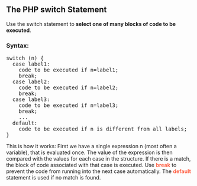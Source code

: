 The PHP switch Statement
--------------------------
Use the switch statement to <strong>select one of many blocks of code to be executed</strong>.

<h3>Syntax:</h3>
<pre>
switch (n) {
  case label1:
    code to be executed if n=label1;
    break;
  case label2:
    code to be executed if n=label2;
    break;
  case label3:
    code to be executed if n=label3;
    break;
    ...
  default:
    code to be executed if n is different from all labels;
}
</pre>

This is how it works: First we have a single expression n (most often a variable), that is evaluated once. The value of the expression is then compared with the values for each case in the structure. If there is a match, the block of code associated with that case is executed. Use <strong style="color:tomato">break</strong> to prevent the code from running into the next case automatically. The <strong style="color:tomato">default</strong> statement is used if no match is found.